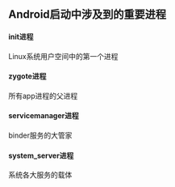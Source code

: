 
## Android启动中涉及到的重要进程

#### init进程

Linux系统用户空间中的第一个进程


#### zygote进程

所有app进程的父进程

#### servicemanager进程

binder服务的大管家


#### system_server进程

系统各大服务的载体
